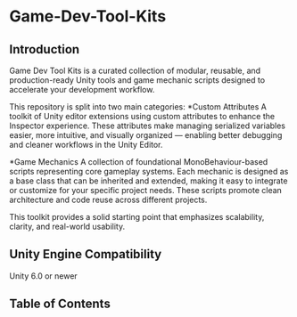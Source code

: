 # Game-Dev-Tool-Kits

## Introduction
Game Dev Tool Kits is a curated collection of modular, reusable, and production-ready Unity tools and game mechanic scripts designed to accelerate your development workflow.

This repository is split into two main categories:
*Custom Attributes
	A toolkit of Unity editor extensions using custom attributes to enhance the Inspector experience. These attributes make managing serialized variables easier, more intuitive, and visually organized — enabling better debugging and cleaner workflows in the Unity Editor.

*Game Mechanics
	A collection of foundational MonoBehaviour-based scripts representing core gameplay systems. Each mechanic is designed as a base class that can be inherited and extended, making it easy to integrate or customize for your specific project needs. These scripts promote clean architecture and code reuse across different projects.

This toolkit provides a solid starting point that emphasizes scalability, clarity, and real-world usability.

## Unity Engine Compatibility 
Unity 6.0 or newer

## Table of Contents
